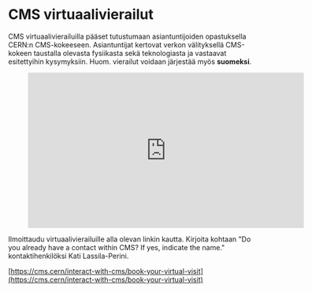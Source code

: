 # CMS virtuaalivierailut

CMS virtuaalivierailuilla pääset tutustumaan asiantuntijoiden opastuksella CERN:n CMS-kokeeseen.
Asiantuntijat kertovat verkon välityksellä CMS-kokeen taustalla olevasta fysiikasta sekä teknologiasta ja vastaavat esitettyihin kysymyksiin.
Huom. vierailut voidaan järjestää myös **suomeksi**.

<figure class="video_container">
  <iframe width="560" height="315" src="https://www.youtube.com/embed/uvgb-GQorWE" frameborder="0" allow="accelerometer; autoplay; clipboard-write; encrypted-media; gyroscope; picture-in-picture" allowfullscreen></iframe>
</figure>

Ilmoittaudu virtuaalivierailuille alla olevan linkin kautta. Kirjoita kohtaan "Do you already have a contact within CMS? If yes, indicate the name." kontaktihenkilöksi Kati Lassila-Perini.

[https://cms.cern/interact-with-cms/book-your-virtual-visit](https://cms.cern/interact-with-cms/book-your-virtual-visit)